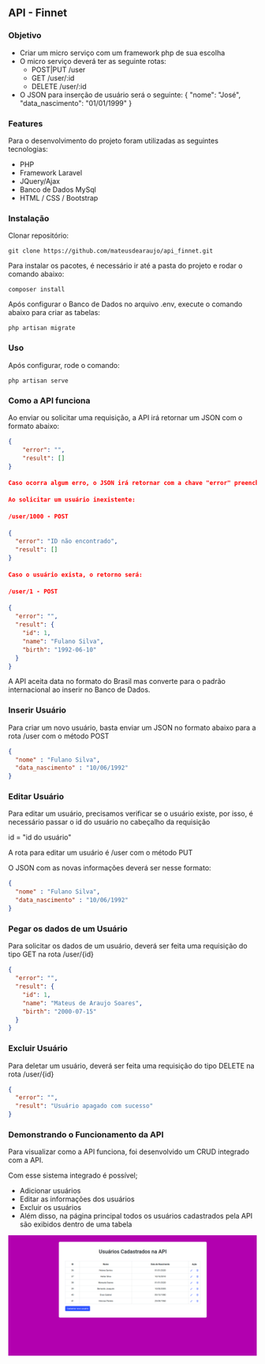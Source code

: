 ## API - Finnet

### Objetivo

+ Criar um micro serviço com um framework php de sua escolha
+ O micro serviço deverá ter as seguinte rotas:
  + POST|PUT /user
  + GET /user/:id
  + DELETE /user/:id
+ O JSON para inserção de usuário será o seguinte: { "nome": "José", "data_nascimento": "01/01/1999" }

### Features
Para o desenvolvimento do projeto foram utilizadas as seguintes tecnologias:
+ PHP
+ Framework Laravel
+ JQuery/Ajax
+ Banco de Dados MySql
+ HTML / CSS / Bootstrap

### Instalação

Clonar repositório:
```
git clone https://github.com/mateusdearaujo/api_finnet.git
```
Para instalar os pacotes, é necessário ir até a pasta do projeto e rodar o comando abaixo:
````
composer install
````
Após configurar o Banco de Dados no arquivo .env, execute o comando abaixo para criar as tabelas:
```
php artisan migrate
```

### Uso

Após configurar, rode o comando:
```
php artisan serve
```

### Como a API funciona

Ao enviar ou solicitar uma requisição, a API irá retornar um JSON com o formato abaixo:
```json
{
    "error": "",
    "result": []
}

Caso ocorra algum erro, o JSON irá retornar com a chave "error" preenchida, exemplo:

Ao solicitar um usuário inexistente:

/user/1000 - POST

{
  "error": "ID não encontrado",
  "result": []
}

Caso o usuário exista, o retorno será:

/user/1 - POST

{
  "error": "",
  "result": {
    "id": 1,
    "name": "Fulano Silva",
    "birth": "1992-06-10"
  }
}
```
A API aceita data no formato do Brasil mas converte para o padrão internacional ao inserir no Banco de Dados.

### Inserir Usuário

Para criar um novo usuário, basta enviar um JSON no formato abaixo para a rota /user com o método POST
```json
{
  "nome" : "Fulano Silva",
  "data_nascimento" : "10/06/1992"
}
```

### Editar Usuário

Para editar um usuário, precisamos verificar se o usuário existe, por isso, é necessário passar o id do usuário no
cabeçalho da requisição

id = "id do usuário"
 
A rota para editar um usuário é /user com o método PUT

O JSON com as novas informações deverá ser nesse formato:
 
```json
{
  "nome" : "Fulano Silva",
  "data_nascimento" : "10/06/1992"
}
```
### Pegar os dados de um Usuário

Para solicitar os dados de um usuário, deverá ser feita uma requisição do tipo GET na rota /user/{id}
```json
{
  "error": "",
  "result": {
    "id": 1,
    "name": "Mateus de Araujo Soares",
    "birth": "2000-07-15"
  }
}
```
### Excluir Usuário

Para deletar um usuário, deverá ser feita uma requisição do tipo DELETE na rota /user/{id}
```json
{
  "error": "",
  "result": "Usuário apagado com sucesso"
}
```
### Demonstrando o Funcionamento da API

Para visualizar como a API funciona, foi desenvolvido um CRUD integrado com a API.

Com esse sistema integrado é possível;

- Adicionar usuários
- Editar as informações dos usuários
- Excluir os usuários
- Além disso, na página principal todos os usuários cadastrados pela API são exibidos dentro de uma tabela

![](public/imagens/api.png)
